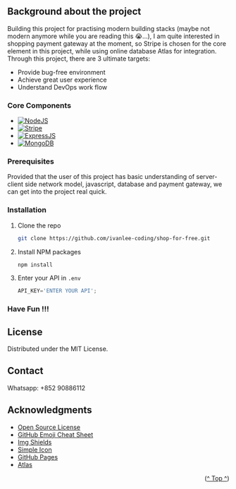 <!-- ABOUT THE PROJECT -->
## Background about the project
<a name="readme-top"></a>
Building this project for practising modern building stacks (maybe not modern anymore while you are reading this :sob:...), I am quite interested in shopping payment gateway at the moment, so Stripe is chosen for the core element in this project, while using online database Atlas for integration. Through this project, there are 3 ultimate targets:

* Provide bug-free environment
* Achieve great user experience
* Understand DevOps work flow 

### Core Components
* [![NodeJS][nodejs]][nodejs-url]
* [![Stripe][stripe]][stripe-url]
* [![ExpressJS][expressjs]][expressjs-url]
* [![MongoDB][mongodb]][mongodb-url]


<!-- GETTING STARTED -->
### Prerequisites

Provided that the user of this project has basic understanding of server-client side network model, javascript, database and payment gateway, we can get into the project real quick.

### Installation
1. Clone the repo
   ```sh
   git clone https://github.com/ivanlee-coding/shop-for-free.git
   ```
3. Install NPM packages
   ```sh
   npm install
   ```
4. Enter your API in `.env`
   ```js
   API_KEY='ENTER YOUR API';
   ```
### Have Fun !!!


<!-- LICENSE -->
## License

Distributed under the MIT License.



<!-- CONTACT -->
## Contact
Whatsapp: +852 90886112



<!-- ACKNOWLEDGMENTS -->
## Acknowledgments

* [Open Source License](https://choosealicense.com)
* [GitHub Emoji Cheat Sheet](https://www.webpagefx.com/tools/emoji-cheat-sheet)
* [Img Shields](https://shields.io)
* [Simple Icon](https://simpleicons.org/)
* [GitHub Pages](https://pages.github.com)
* [Atlas](https://www.mongodb.com/atlas)

<!-- MARKDOWN LINKS & IMAGES -->
[mongodb]:https://img.shields.io/badge/MongoDB-00A95C?style=for-the-badge&logo=mongodb&logoColor=white
[mongodb-url]:https://www.mongodb.com/
[nodejs]:https://img.shields.io/badge/Node.js-47A248?style=for-the-badge&logo=node.js&logoColor=white
[nodejs-url]:https://nodejs.org/
[expressjs]:https://img.shields.io/badge/Express-000000?style=for-the-badge&logo=express&logoColor=white
[expressjs-url]:https://expressjs.com/
[stripe]:https://img.shields.io/badge/Stripe-008CDD?style=for-the-badge&logo=stripe&logoColor=white
[stripe-url]:https://stripe.com/

<p align="right">(<a href="#readme-top">^ Top ^</a>)</p>